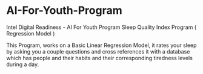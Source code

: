 # AI-For-Youth-Program
Intel Digital Readiness - AI For Youth Program Sleep Quality Index Program ( Regression Model )

This Program, works on a Basic Linear Regression Model, it rates your sleep by asking you a couple questions and cross references it with a database 
which has people and their habits and their corresponding tiredness levels during a day. 
